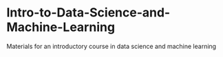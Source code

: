 # Intro-to-Data-Science-and-Machine-Learning
Materials for an introductory course in data science and machine learning
